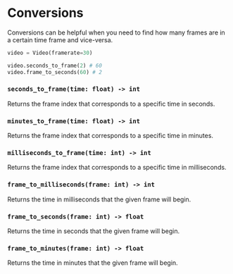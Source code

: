 # Conversions

Conversions can be helpful when you need to find how many frames are in a certain time frame and vice-versa.

```py title="example"
video = Video(framerate=30)

video.seconds_to_frame(2) # 60
video.frame_to_seconds(60) # 2
```

### `seconds_to_frame(time: float) -> int`

Returns the frame index that corresponds to a specific time in seconds.

### `minutes_to_frame(time: float) -> int`

Returns the frame index that corresponds to a specific time in minutes.

### `milliseconds_to_frame(time: int) -> int`

Returns the frame index that corresponds to a specific time in milliseconds.

### `frame_to_milliseconds(frame: int) -> int`

Returns the time in milliseconds that the given frame will begin.

### `frame_to_seconds(frame: int) -> float`

Returns the time in seconds that the given frame will begin.

### `frame_to_minutes(frame: int) -> float`

Returns the time in minutes that the given frame will begin.